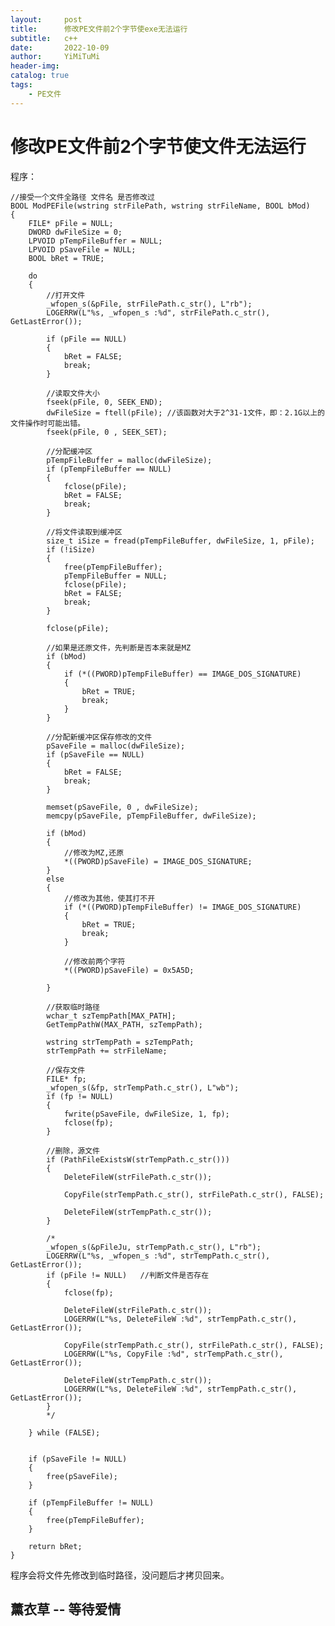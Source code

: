 ```yaml
---
layout:     post
title:      修改PE文件前2个字节使exe无法运行
subtitle:   c++
date:       2022-10-09
author:     YiMiTuMi
header-img: 
catalog: true
tags:
    - PE文件
---
```


# 修改PE文件前2个字节使文件无法运行

程序：
	
	//接受一个文件全路径 文件名 是否修改过
	BOOL ModPEFile(wstring strFilePath, wstring strFileName, BOOL bMod) 
	{
		FILE* pFile = NULL;
		DWORD dwFileSize = 0;
		LPVOID pTempFileBuffer = NULL;
		LPVOID pSaveFile = NULL;
		BOOL bRet = TRUE;
		
		do 
		{
			//打开文件	
			_wfopen_s(&pFile, strFilePath.c_str(), L"rb"); 
			LOGERRW(L"%s, _wfopen_s :%d", strFilePath.c_str(), GetLastError());
	
			if (pFile == NULL)
			{
				bRet = FALSE;
				break;
			}
	
			//读取文件大小
			fseek(pFile, 0, SEEK_END); 
			dwFileSize = ftell(pFile); //该函数对大于2^31-1文件，即：2.1G以上的文件操作时可能出错。
			fseek(pFile, 0 , SEEK_SET);
	
			//分配缓冲区
			pTempFileBuffer = malloc(dwFileSize);
			if (pTempFileBuffer == NULL)
			{
				fclose(pFile);
				bRet = FALSE;
				break;
			}
	
			//将文件读取到缓冲区
			size_t iSize = fread(pTempFileBuffer, dwFileSize, 1, pFile);
			if (!iSize)
			{
				free(pTempFileBuffer);
				pTempFileBuffer = NULL;
				fclose(pFile);
				bRet = FALSE;
				break;
			}
	
			fclose(pFile);
	
			//如果是还原文件，先判断是否本来就是MZ
			if (bMod)
			{
				if (*((PWORD)pTempFileBuffer) == IMAGE_DOS_SIGNATURE)
				{
					bRet = TRUE;
					break;
				}
			}
	
			//分配新缓冲区保存修改的文件
			pSaveFile = malloc(dwFileSize);
			if (pSaveFile == NULL)
			{
				bRet = FALSE;
				break;
			}
	
			memset(pSaveFile, 0 , dwFileSize);
			memcpy(pSaveFile, pTempFileBuffer, dwFileSize);
	
			if (bMod)     
			{
				//修改为MZ,还原
				*((PWORD)pSaveFile) = IMAGE_DOS_SIGNATURE;
			}
			else          
			{
				//修改为其他，使其打不开
				if (*((PWORD)pTempFileBuffer) != IMAGE_DOS_SIGNATURE) 
				{
					bRet = TRUE;
					break;
				}
	
				//修改前两个字符
				*((PWORD)pSaveFile) = 0x5A5D;
	
			}
	
			//获取临时路径
			wchar_t szTempPath[MAX_PATH];
			GetTempPathW(MAX_PATH, szTempPath);
	
			wstring strTempPath = szTempPath;
			strTempPath += strFileName;
	
			//保存文件
			FILE* fp;
			_wfopen_s(&fp, strTempPath.c_str(), L"wb");
			if (fp != NULL)
			{
				fwrite(pSaveFile, dwFileSize, 1, fp);
				fclose(fp);
			}
			
			//删除，源文件
			if (PathFileExistsW(strTempPath.c_str()))
			{
				DeleteFileW(strFilePath.c_str());
	
				CopyFile(strTempPath.c_str(), strFilePath.c_str(), FALSE);
	
				DeleteFileW(strTempPath.c_str());
			}
	
			/*
			_wfopen_s(&pFileJu, strTempPath.c_str(), L"rb"); 
			LOGERRW(L"%s, _wfopen_s :%d", strTempPath.c_str(), GetLastError());
			if (pFile != NULL)   //判断文件是否存在
			{
				fclose(fp);
	
				DeleteFileW(strFilePath.c_str());
				LOGERRW(L"%s, DeleteFileW :%d", strTempPath.c_str(), GetLastError());
	
				CopyFile(strTempPath.c_str(), strFilePath.c_str(), FALSE);
				LOGERRW(L"%s, CopyFile :%d", strTempPath.c_str(), GetLastError());
	
				DeleteFileW(strTempPath.c_str());
				LOGERRW(L"%s, DeleteFileW :%d", strTempPath.c_str(), GetLastError());
			}
			*/
	
		} while (FALSE);
	
	
		if (pSaveFile != NULL)
		{
			free(pSaveFile);
		}
	
		if (pTempFileBuffer != NULL)
		{
			free(pTempFileBuffer);
		}
	
		return bRet;
	}

程序会将文件先修改到临时路径，没问题后才拷贝回来。

## 薰衣草 -- 等待爱情
